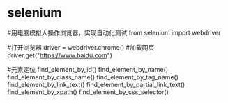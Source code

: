 # selenium
#用电脑模拟人操作浏览器，实现自动化测试
from selenium import webdriver

#打开浏览器
driver = webdriver.chrome()
#加载网页
driver.get("https://www.baidu.com")

#元素定位
find_element_by_id()
find_element_by_name()
find_element_by_class_name()
find_element_by_tag_name()
find_element_by_link_text()
find_element_by_partial_link_text()
find_element_by_xpath()
find_element_by_css_selector()

